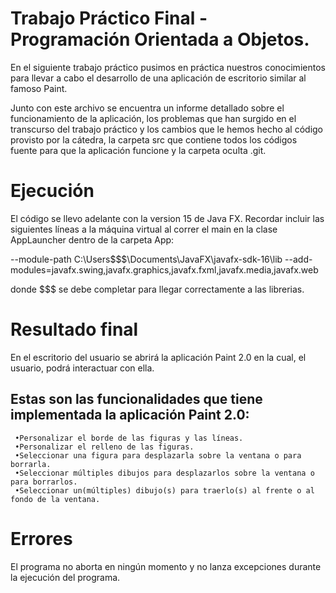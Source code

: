 # Trabajo Práctico Final - Programación Orientada a Objetos.

En el siguiente trabajo práctico pusimos en práctica nuestros conocimientos para llevar a cabo el desarrollo de una aplicación de escritorio similar al famoso Paint.

Junto con este archivo se encuentra un informe detallado sobre el funcionamiento de la aplicación, los problemas que han surgido en el transcurso del trabajo práctico y los cambios que le hemos hecho al código provisto por la cátedra, la carpeta src que contiene todos los códigos fuente para que la aplicación funcione y la carpeta oculta .git.
     
# Ejecución

El código se llevo adelante con la version 15 de Java FX. Recordar incluir las siguientes líneas a la máquina virtual al correr el main en la clase AppLauncher dentro de la carpeta App:

  --module-path C:\Users\$$$\Documents\JavaFX\javafx-sdk-16\lib --add-modules=javafx.swing,javafx.graphics,javafx.fxml,javafx.media,javafx.web

donde $$$ se debe completar para llegar correctamente a las librerias.

# Resultado final

En el escritorio del usuario se abrirá la aplicación Paint 2.0 en la cual, el usuario, podrá interactuar con ella.

## Estas son las funcionalidades que tiene implementada la aplicación Paint 2.0:

     •Personalizar el borde de las figuras y las líneas.
     •Personalizar el relleno de las figuras.
     •Seleccionar una figura para desplazarla sobre la ventana o para borrarla.
     •Seleccionar múltiples dibujos para desplazarlos sobre la ventana o para borrarlos.
     •Seleccionar un(múltiples) dibujo(s) para traerlo(s) al frente o al fondo de la ventana.
     
# Errores

El programa no aborta en ningún momento y no lanza excepciones durante la ejecución del programa.
